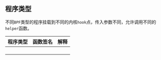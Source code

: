 ## 程序类型

不同`BPF`类型的程序挂载到不同的内核`hook`点，传入参数不同，允许调用不同的`helper`函数。

| 程序类型 | 函数签名 | 解释 |
| -------- | -------- | ---- |
|          |          |      |
|          |          |      |
|          |          |      |
|          |          |      |


